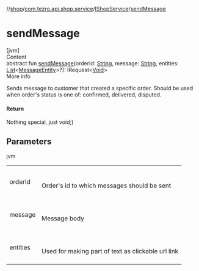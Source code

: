 //[shop](../../../index.md)/[com.tezro.api.shop.service](../index.md)/[IShopService](index.md)/[sendMessage](send-message.md)



# sendMessage  
[jvm]  
Content  
abstract fun [sendMessage](send-message.md)(orderId: [String](https://kotlinlang.org/api/latest/jvm/stdlib/kotlin/-string/index.html), message: [String](https://kotlinlang.org/api/latest/jvm/stdlib/kotlin/-string/index.html), entities: [List](https://kotlinlang.org/api/latest/jvm/stdlib/kotlin.collections/-list/index.html)<[MessageEntity](../../com.tezro.api.shop.model.messages/-message-entity/index.md)>?): IRequest<[Void](https://docs.oracle.com/javase/8/docs/api/java/lang/Void.html)>  
More info  


Sends message to customer that created a specific order. Should be used when order's status is one of: confirmed, delivered, disputed.



#### Return  


Nothing special, just void;)



## Parameters  
  
jvm  
  
| | |
|---|---|
| <a name="com.tezro.api.shop.service/IShopService/sendMessage/#kotlin.String#kotlin.String#kotlin.collections.List[com.tezro.api.shop.model.messages.MessageEntity]?/PointingToDeclaration/"></a>orderId| <a name="com.tezro.api.shop.service/IShopService/sendMessage/#kotlin.String#kotlin.String#kotlin.collections.List[com.tezro.api.shop.model.messages.MessageEntity]?/PointingToDeclaration/"></a><br><br>Order's id to which messages should be sent<br><br>|
| <a name="com.tezro.api.shop.service/IShopService/sendMessage/#kotlin.String#kotlin.String#kotlin.collections.List[com.tezro.api.shop.model.messages.MessageEntity]?/PointingToDeclaration/"></a>message| <a name="com.tezro.api.shop.service/IShopService/sendMessage/#kotlin.String#kotlin.String#kotlin.collections.List[com.tezro.api.shop.model.messages.MessageEntity]?/PointingToDeclaration/"></a><br><br>Message body<br><br>|
| <a name="com.tezro.api.shop.service/IShopService/sendMessage/#kotlin.String#kotlin.String#kotlin.collections.List[com.tezro.api.shop.model.messages.MessageEntity]?/PointingToDeclaration/"></a>entities| <a name="com.tezro.api.shop.service/IShopService/sendMessage/#kotlin.String#kotlin.String#kotlin.collections.List[com.tezro.api.shop.model.messages.MessageEntity]?/PointingToDeclaration/"></a><br><br>Used for making part of text as clickable url link<br><br>|
  
  




